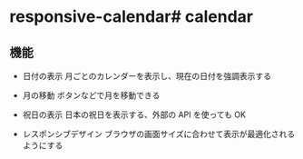 # responsive-calendar# calendar

## 機能

- 日付の表示
  月ごとのカレンダーを表示し、現在の日付を強調表示する

- 月の移動
  ボタンなどで月を移動できる

- 祝日の表示
  日本の祝日を表示する、外部の API を使っても OK

- レスポンシブデザイン
  ブラウザの画面サイズに合わせて表示が最適化されるようにする
